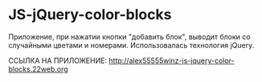 # JS-jQuery-color-blocks

Приложение, при нажатии кнопки "добавить блок", выводит блоки со случайными цветами и номерами. Использовалась технология jQuery.

ССЫЛКА НА ПРИЛОЖЕНИЕ:  http://alex55555winz-js-jquery-color-blocks.22web.org

